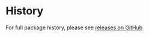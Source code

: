 History
======
For full package history, please see [releases on GitHub](https://github.com/VeliovGroup/Meteor-flow-router-title/releases)
